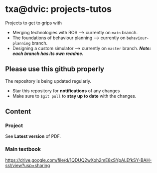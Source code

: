 # txa@dvic: projects-tutos

Projects to get to grips with
- Merging technologies with ROS --> currently on ```main``` branch.
- The foundations of behaviour planning --> currently on ```behaviour-planning``` branch.
- Designing a custom simulator --> currently on ```master``` branch.
***Note: each branch has its own readme.***

## Please use this github properly
The repository is being updated regularly.
- Star this repository for **notifications** of any changes
- Make sure to ```$git pull``` to **stay up to date** with the changes.

## Content
### Project
See **Latest version** of PDF.

### Main textbook
https://drive.google.com/file/d/1QDUQ2wXoh2mE8xSYpALEfkSY-BAH-ssl/view?usp=sharing
